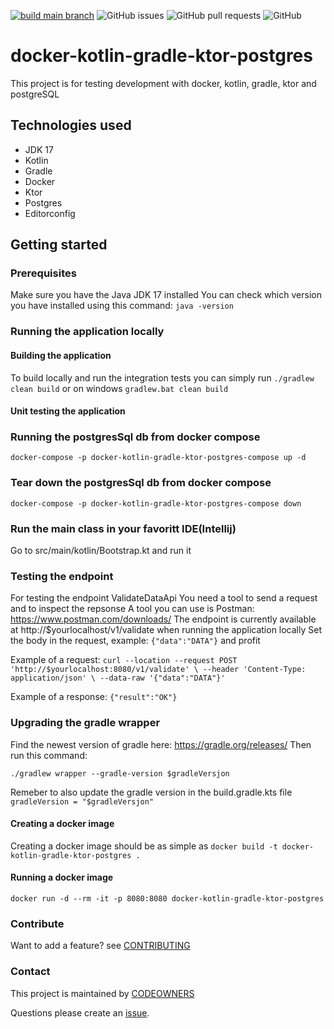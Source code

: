 [![build main branch](https://github.com/MikAoJk/docker-kotlin-gradle-ktor-postgres/actions/workflows/build.yml/badge.svg?branch=main)](https://github.com/MikAoJk/docker-kotlin-gradle-ktor-postgres/actions/workflows/build.yml)
![GitHub issues](https://img.shields.io/github/issues-raw/MikAoJk/docker-kotlin-gradle-ktor-postgres)
![GitHub pull requests](https://img.shields.io/github/issues-pr-raw/MikAoJk/docker-kotlin-gradle-ktor-postgres)
![GitHub](https://img.shields.io/github/license/MikAoJk/docker-kotlin-gradle-ktor-postgres)

# docker-kotlin-gradle-ktor-postgres
This project is for testing development with docker, kotlin, gradle, ktor and postgreSQL

## Technologies used
* JDK 17
* Kotlin
* Gradle
* Docker
* Ktor
* Postgres
* Editorconfig

## Getting started

### Prerequisites
Make sure you have the Java JDK 17 installed
You can check which version you have installed using this command:
`java -version`

### Running the application locally

#### Building the application
To build locally and run the integration tests you can simply run `./gradlew clean build` or on windows `gradlew.bat clean build`

#### Unit testing the application
### Running the postgresSql db from docker compose
`docker-compose -p docker-kotlin-gradle-ktor-postgres-compose up -d`

### Tear down the postgresSql db from docker compose
`docker-compose -p docker-kotlin-gradle-ktor-postgres-compose down`

### Run the main class in your favoritt IDE(Intellij)
Go to src/main/kotlin/Bootstrap.kt and run it

### Testing the endpoint
For testing the endpoint ValidateDataApi
You need a tool to send a request and to inspect the repsonse
A tool you can use is Postman: https://www.postman.com/downloads/
The endpoint is currently available at http://$yourlocalhost/v1/validate when running the application locally
Set the body in the request, example: `{"data":"DATA"}` and profit

Example of a request:
`curl --location --request POST 'http://$yourlocalhost:8080/v1/validate' \
--header 'Content-Type: application/json' \
--data-raw '{"data":"DATA"}'`

Example of a response:
`{"result":"OK"}`

### Upgrading the gradle wrapper
Find the newest version of gradle here: https://gradle.org/releases/ Then run this command:

```./gradlew wrapper --gradle-version $gradleVersjon```

Remeber to also update the gradle version in the build.gradle.kts file
```gradleVersion = "$gradleVersjon"```

#### Creating a docker image
Creating a docker image should be as simple as `docker build -t docker-kotlin-gradle-ktor-postgres .`

#### Running a docker image
`docker run -d --rm -it -p 8080:8080 docker-kotlin-gradle-ktor-postgres`

### Contribute
Want to add a feature? see [CONTRIBUTING](CONTRIBUTING.md)

### Contact

This project is maintained by [CODEOWNERS](CODEOWNERS)

Questions please create an
[issue](https://github.com/MikAoJk/docker-kotlin-gradle-ktor-postgres/issues).

